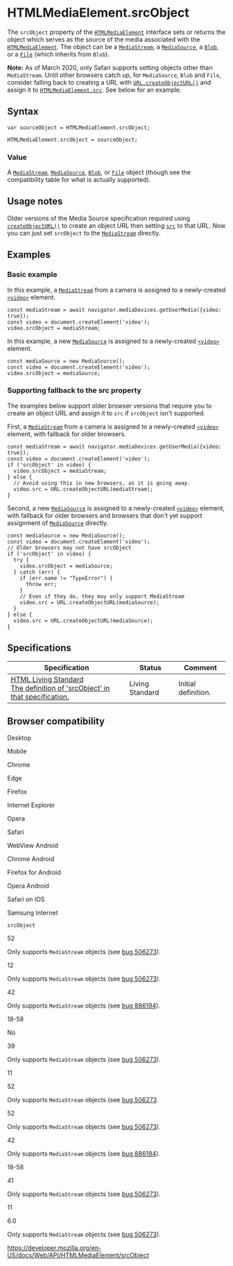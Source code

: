 HTMLMediaElement.srcObject
==========================

The `srcObject` property of the [`HTMLMediaElement`](../htmlmediaelement) interface sets or returns the object which serves as the source of the media associated with the [`HTMLMediaElement`](../htmlmediaelement). The object can be a [`MediaStream`](../mediastream), a [`MediaSource`](../mediasource), a [`Blob`](../blob), or a [`File`](../file) (which inherits from `Blob`).

**Note:** As of March 2020, only Safari supports setting objects other than `MediaStream`. Until other browsers catch up, for `MediaSource`, `Blob` and `File`, consider falling back to creating a URL with [`URL.createObjectURL()`](../url/createobjecturl) and assign it to [`HTMLMediaElement.src`](src). See below for an example.

Syntax
------

    var sourceObject = HTMLMediaElement.srcObject;

    HTMLMediaElement.srcObject = sourceObject;

### Value

A [`MediaStream`](../mediastream), [`MediaSource`](../mediasource), [`Blob`](../blob), or [`File`](../file) object (though see the compatibility table for what is actually supported).

Usage notes
-----------

Older versions of the Media Source specification required using [`createObjectURL()`](../url/createobjecturl) to create an object URL then setting [`src`](src) to that URL. Now you can just set `srcObject` to the [`MediaStream`](../mediastream) directly.

Examples
--------

### Basic example

In this example, a [`MediaStream`](../mediastream) from a camera is assigned to a newly-created [`<video>`](https://developer.mozilla.org/en-US/docs/Web/HTML/Element/video) element.

    const mediaStream = await navigator.mediaDevices.getUserMedia({video: true});
    const video = document.createElement('video');
    video.srcObject = mediaStream;

In this example, a new [`MediaSource`](../mediasource) is assigned to a newly-created [`<video>`](https://developer.mozilla.org/en-US/docs/Web/HTML/Element/video) element.

    const mediaSource = new MediaSource();
    const video = document.createElement('video');
    video.srcObject = mediaSource;

### Supporting fallback to the src property

The examples below support older browser versions that require you to create an object URL and assign it to `src` if `srcObject` isn't supported.

First, a [`MediaStream`](../mediastream) from a camera is assigned to a newly-created [`<video>`](https://developer.mozilla.org/en-US/docs/Web/HTML/Element/video) element, with fallback for older browsers.

    const mediaStream = await navigator.mediaDevices.getUserMedia({video: true});
    const video = document.createElement('video');
    if ('srcObject' in video) {
      video.srcObject = mediaStream;
    } else {
      // Avoid using this in new browsers, as it is going away.
      video.src = URL.createObjectURL(mediaStream);
    }

Second, a new [`MediaSource`](../mediasource) is assigned to a newly-created [`<video>`](https://developer.mozilla.org/en-US/docs/Web/HTML/Element/video) element, with fallback for older browsers and browsers that don't yet support assignment of [`MediaSource`](../mediasource) directly.

    const mediaSource = new MediaSource();
    const video = document.createElement('video');
    // Older browsers may not have srcObject
    if ('srcObject' in video) {
      try {
        video.srcObject = mediaSource;
      } catch (err) {
        if (err.name != "TypeError") {
          throw err;
        }
        // Even if they do, they may only support MediaStream
        video.src = URL.createObjectURL(mediaSource);
      }
    } else {
      video.src = URL.createObjectURL(mediaSource);
    }

Specifications
--------------

<table><thead><tr class="header"><th>Specification</th><th>Status</th><th>Comment</th></tr></thead><tbody><tr class="odd"><td><a href="https://html.spec.whatwg.org/multipage/embedded-content.html#dom-media-srcobject">HTML Living Standard<br />
<span class="small">The definition of 'srcObject' in that specification.</span></a></td><td><span class="spec-living">Living Standard</span></td><td>Initial definition.</td></tr></tbody></table>

Browser compatibility
---------------------

Desktop

Mobile

Chrome

Edge

Firefox

Internet Explorer

Opera

Safari

WebView Android

Chrome Android

Firefox for Android

Opera Android

Safari on IOS

Samsung Internet

`srcObject`

52

Only supports `MediaStream` objects (see [bug 506273](https://crbug.com/506273)).

12

Only supports `MediaStream` objects (see [bug 506273](https://crbug.com/506273)).

42

Only supports `MediaStream` objects (see [bug 886194](https://bugzil.la/886194)).

18-58

No

39

Only supports `MediaStream` objects (see [bug 506273](https://crbug.com/506273)).

11

52

Only supports `MediaStream` objects (see [bug 506273](https://crbug.com/506273).

52

Only supports `MediaStream` objects (see [bug 506273](https://crbug.com/506273)).

42

Only supports `MediaStream` objects (see [bug 886194](https://bugzil.la/886194)).

18-58

41

Only supports `MediaStream` objects (see [bug 506273](https://crbug.com/506273)).

11

6.0

Only supports `MediaStream` objects (see [bug 506273](https://crbug.com/506273)).

<a href="https://developer.mozilla.org/en-US/docs/Web/API/HTMLMediaElement/srcObject" class="_attribution-link">https://developer.mozilla.org/en-US/docs/Web/API/HTMLMediaElement/srcObject</a>
